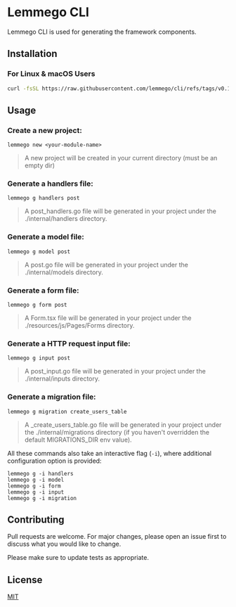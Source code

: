 # Lemmego CLI

Lemmego CLI is used for generating the framework components.

## Installation

### For Linux & macOS Users

  ```sh
curl -fsSL https://raw.githubusercontent.com/lemmego/cli/refs/tags/v0.1.10/installer.sh | sudo sh
  ```


## Usage

### Create a new project:

`lemmego new <your-module-name>`

> A new project will be created in your current directory (must be an empty dir)

### Generate a handlers file:

`lemmego g handlers post`

> A post_handlers.go file will be generated in your project under the ./internal/handlers directory.

### Generate a model file:

`lemmego g model post`

> A post.go file will be generated in your project under the ./internal/models directory.

### Generate a form file:

`lemmego g form post`

> A Form.tsx file will be generated in your project under the ./resources/js/Pages/Forms directory.

### Generate a HTTP request input file:

`lemmego g input post`

> A post_input.go file will be generated in your project under the ./internal/inputs directory.

### Generate a migration file:

`lemmego g migration create_users_table`

> A <timestamp>_create_users_table.go file will be generated in your project under the ./internal/migrations directory (if you haven't overridden the default MIGRATIONS_DIR env value).

All these commands also take an interactive flag (`-i`), where additional configuration option is provided:

```
lemmego g -i handlers
lemmego g -i model
lemmego g -i form
lemmego g -i input
lemmego g -i migration
```

## Contributing

Pull requests are welcome. For major changes, please open an issue first
to discuss what you would like to change.

Please make sure to update tests as appropriate.

## License

[MIT](https://choosealicense.com/licenses/mit/)
